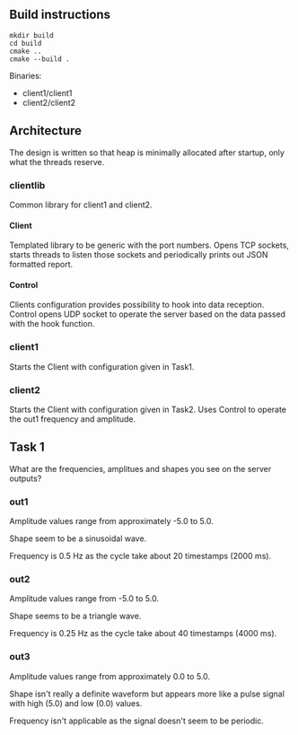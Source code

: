 
## Build instructions

```
mkdir build
cd build
cmake ..
cmake --build .
```

Binaries:
- client1/client1
- client2/client2

## Architecture

The design is written so that heap is minimally allocated after startup,
only what the threads reserve.

### clientlib

Common library for client1 and client2.

#### Client

Templated library to be generic with the port numbers. Opens TCP sockets, starts
threads to listen those sockets and periodically prints out JSON formatted
report.

#### Control

Clients configuration provides possibility to hook into data reception. Control
opens UDP socket to operate the server based on the data passed with the hook
function.

### client1

Starts the Client with configuration given in Task1.

### client2

Starts the Client with configuration given in Task2. Uses Control to operate
the out1 frequency and amplitude.


## Task 1

What are the frequencies, amplitues and shapes you see on the server outputs?

### out1

Amplitude values range from approximately -5.0 to 5.0.

Shape seem to be a sinusoidal wave.

Frequency is 0.5 Hz as the cycle take about 20 timestamps (2000 ms).

### out2

Amplitude values range from -5.0 to 5.0.

Shape seems to be a triangle wave.

Frequency is 0.25 Hz as the cycle take about 40 timestamps (4000 ms).

### out3

Amplitude values range from approximately 0.0 to 5.0.

Shape isn't really a definite waveform but appears more like a pulse signal with high (5.0) and low (0.0) values.

Frequency isn't applicable as the signal doesn't seem to be periodic.
